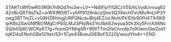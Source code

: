 $START$cWf0wRG3R0h7n9Qd7ns3w+LV++N491ylYlQlCzV55/hLVydUvvuq6242vRcQRT9qTkZ+wWX9R5RT+yhfP9126nkczQne3Q3XecH7xUMv9nLhP3Yzwg3BTTmZL+vG8HZ6hIngjURPQNcd+Bhj4EZ/oLNvtt/Pk1Dtk90fH4TIh5K8qrK8s2SwGNffBO1MgCrP6SLMJi3PkjWsSYo3bk62wyua30h3Xy5FrnXX6NcSQ/k0Sj6CWCKy677g+fsxmQYNhg5R+90IITTmQfeCtxvdp7o9OencQwZosYtqKD4zENohGBe121teU53+1Cye43BveuDIEBoF522Oj/wouIYtnA==$END$